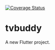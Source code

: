 [![Coverage Status](https://coveralls.io/repos/github/NKlage/tvbuddy/badge.svg)](https://coveralls.io/github/NKlage/tvbuddy)
# tvbuddy

A new Flutter project.
